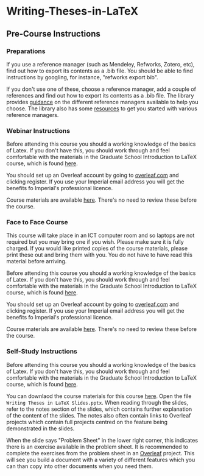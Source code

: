 # Writing-Theses-in-LaTeX

## Pre-Course Instructions

### Preparations

If you use a reference manager (such as Mendeley, Refworks, Zotero, etc), find out how to export its contents as a .bib file. You should be able to find instructions by googling, for instance, "refworks export bib".

If you don't use one of these, choose a reference manager, add a couple of references and find out how to export its contents as a .bib file. The library provides [guidance](https://www.imperial.ac.uk/media/imperial-college/administration-and-support-services/library/public/Reference-management-software-comparison-final-version---2021.pdf) on the different reference managers available to help you choose. The library also has some [resources](https://www.imperial.ac.uk/admin-services/library/learning-support/reference-management/) to get you started with various reference managers.

### Webinar Instructions

Before attending this course you should a working knowledge of the basics of Latex. If you don't have this, you should work through and feel comfortable with the materials in the Graduate School Introduction to LaTeX course, which is found [here](https://github.com/coolernato/Introduction-to-LaTeX).

You should set up an Overleaf account by going to [overleaf.com](https://www.overleaf.com) and clicking register. If you use your Imperial email address you will get the benefits fo Imperial's professional licence.

Course materials are available [here](https://github.com/coolernato/Writing-Theses-in-LaTeX/archive/refs/heads/master.zip). There's no need to review these before the course.

### Face to Face Course

This course will take place in an ICT computer room and so laptops are not required but you may bring one if you wish. Please make sure it is fully charged. If you would like printed copies of the course materials, please print these out and bring them with you. You do not have to have read this material before arriving.

Before attending this course you should a working knowledge of the basics of Latex. If you don't have this, you should work through and feel comfortable with the materials in the Graduate School Introduction to LaTeX course, which is found [here](https://github.com/coolernato/Introduction-to-LaTeX).

You should set up an Overleaf account by going to [overleaf.com](https://overleaf.com) and clicking register. If you use your Imperial email address you will get the benefits fo Imperial's professional licence.

Course materials are available [here](https://github.com/coolernato/Writing-Theses-in-LaTeX/archive/refs/heads/master.zip). There's no need to review these before the course.

### Self-Study Instructions

Before attending this course you should a working knowledge of the basics of Latex. If you don't have this, you should work through and feel comfortable with the materials in the Graduate School Introduction to LaTeX course, which is found [here](https://github.com/coolernato/Introduction-to-LaTeX).

You can downlaod the course materials for this course [here](https://github.com/coolernato/Writing-Theses-in-LaTeX/archive/refs/heads/master.zip). Open the file ```Writing Theses in LaTeX Slides.pptx```. When reading through the slides, refer to the notes section of the slides, which contains further explanation of the content of the slides. The notes also often contain links to Overleaf projects which contain full projects centred on the feature being demonstrated in the slides.

When the slide says "Problem Sheet" in the lower right corner, this indicates there is an exercise available in the problem sheet. It is recommended to complete the exercises from the problem sheet in an [Overleaf](https://overleaf.com) project. This will see you build a document with a variety of different features which you can than copy into other documents when you need them.
